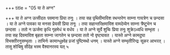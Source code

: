 +++
title = "05 या ते अग्न"

+++
या ते अग्न उत्सीदतः पवमाना प्रिया तनूः । तया सह पृथिवीमाविश रथन्तरेण साम्ना गायत्रेण च छन्दसा । या ते अग्ने पावका या मनसा प्रेयसी प्रिया तनूः । तया सहान्तरिक्षमाविश वामदेव्येन साम्ना त्रैष्टुभेन च छन्दसा । ततो न ऊर्जमा कृधि गृहमेधं च वर्धय । या ते अग्ने सूर्ये शुचिः प्रिया तनूः शुक्रेऽध्यधि सम्भृता । तया सह दिवमाविश बृहता साम्ना जागतेन च छन्दसा ततो नो वृष्ट्यावत । यास्ते अग्ने कामदुघा विभक्तीरनुसम्भृताः । ताभिर्नः कामान्धुक्ष्वेह प्रजां पुष्टिमथो धनम् । यास्ते अग्ने सम्भृतीरिन्द्रः सूकर आभरत् । तासु शोचिषु सीदेह भस्म वैश्वानरस्य यत् ५